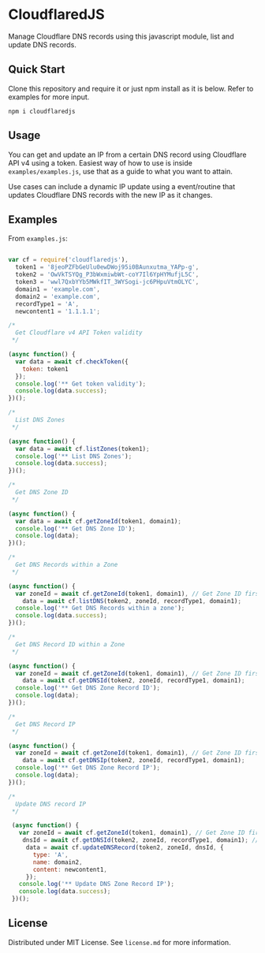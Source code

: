 # CloudflaredJS

Manage Cloudflare DNS records using this javascript module, list and update DNS records.

## Quick Start

Clone this repository and require it or just npm install as it is below. Refer to examples for more input.

```
npm i cloudflaredjs
```

## Usage

You can get and update an IP from a certain DNS record using Cloudflare API v4 using a token. Easiest way of how to use is inside `examples/examples.js`, use that as a guide to what you want to attain.

Use cases can include a dynamic IP update using a event/routine that updates Cloudflare DNS records with the new IP as it changes.

## Examples

From `examples.js`:

```javascript

var cf = require('cloudflaredjs'),
  token1 = '8jeoPZFbGeUlu0ewDWoj95i0BAunxutma_YAPp-g',
  token2 = 'OwVkTSYQg_P3bWxmiwbWt-coY7Il6YpHYMufjL5C',
  token3 = 'wwl7QxbYYb5MWkfIT_3WYSogi-jc6PHpuVtmOLYC',
  domain1 = 'example.com',
  domain2 = 'example.com',
  recordType1 = 'A',
  newcontent1 = '1.1.1.1';

/*
  Get Cloudflare v4 API Token validity
 */

(async function() {
  var data = await cf.checkToken({
    token: token1
  });
  console.log('** Get token validity');
  console.log(data.success);
})();

/*
  List DNS Zones
 */

(async function() {
  var data = await cf.listZones(token1);
  console.log('** List DNS Zones');
  console.log(data.success);
})();

/*
  Get DNS Zone ID
 */

(async function() {
  var data = await cf.getZoneId(token1, domain1);
  console.log('** Get DNS Zone ID');
  console.log(data);
})();

/*
  Get DNS Records within a Zone
 */

(async function() {
  var zoneId = await cf.getZoneId(token1, domain1), // Get Zone ID first
    data = await cf.listDNS(token2, zoneId, recordType1, domain1);
  console.log('** Get DNS Records within a zone');
  console.log(data.success);
})();

/*
  Get DNS Record ID within a Zone
 */

(async function() {
  var zoneId = await cf.getZoneId(token1, domain1), // Get Zone ID first
    data = await cf.getDNSId(token2, zoneId, recordType1, domain1);
  console.log('** Get DNS Zone Record ID');
  console.log(data);
})();

/*
  Get DNS Record IP
 */

(async function() {
  var zoneId = await cf.getZoneId(token1, domain1), // Get Zone ID first
    data = await cf.getDNSIp(token2, zoneId, recordType1, domain1);
  console.log('** Get DNS Zone Record IP');
  console.log(data);
})();

/*
  Update DNS record IP
 */

 (async function() {
   var zoneId = await cf.getZoneId(token1, domain1), // Get Zone ID first
    dnsId = await cf.getDNSId(token2, zoneId, recordType1, domain1); // Get DNS ID second
     data = await cf.updateDNSRecord(token2, zoneId, dnsId, {
       type: 'A',
       name: domain2,
       content: newcontent1,
     });
   console.log('** Update DNS Zone Record IP');
   console.log(data.success);
 })();

```

## License

Distributed under MIT License. See `license.md` for more information.
